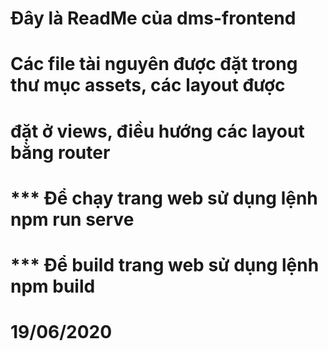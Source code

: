 # Đây là ReadMe của dms-frontend
# Các file tài nguyên được đặt trong thư mục assets, các layout được 
# đặt ở views, điều hướng các layout bằng router
# *** Để chạy trang web sử dụng lệnh npm run serve 
# *** Để build trang web sử dụng lệnh npm build 
# 19/06/2020